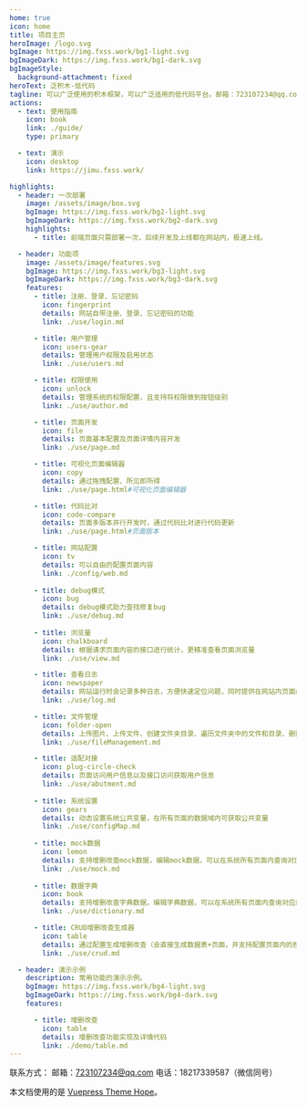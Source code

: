 ```yaml
---
home: true
icon: home
title: 项目主页
heroImage: /logo.svg
bgImage: https://img.fxss.work/bg1-light.svg
bgImageDark: https://img.fxss.work/bg1-dark.svg
bgImageStyle:
  background-attachment: fixed
heroText: 泛积木-低代码
tagline: 可以广泛使用的积木框架，可以广泛适用的低代码平台。邮箱：723107234@qq.com 电话：18217339587（微信同号）
actions:
  - text: 使用指南
    icon: book
    link: ./guide/
    type: primary

  - text: 演示
    icon: desktop
    link: https://jimu.fxss.work/

highlights:
  - header: 一次部署
    image: /assets/image/box.svg
    bgImage: https://img.fxss.work/bg2-light.svg
    bgImageDark: https://img.fxss.work/bg2-dark.svg
    highlights:
      - title: 前端页面只需部署一次，后续开发及上线都在网站内，极速上线。

  - header: 功能项
    image: /assets/image/features.svg
    bgImage: https://img.fxss.work/bg3-light.svg
    bgImageDark: https://img.fxss.work/bg3-dark.svg
    features:
      - title: 注册、登录、忘记密码
        icon: fingerprint
        details: 网站自带注册、登录、忘记密码的功能
        link: ./use/login.md

      - title: 用户管理
        icon: users-gear
        details: 管理用户权限及启用状态
        link: ./use/users.md

      - title: 权限使用
        icon: unlock
        details: 管理系统的权限配置，且支持将权限做到按钮级别
        link: ./use/author.md

      - title: 页面开发
        icon: file
        details: 页面基本配置及页面详情内容开发
        link: ./use/page.md

      - title: 可视化页面编辑器
        icon: copy
        details: 通过拖拽配置、所见即所得
        link: ./use/page.html#可视化页面编辑器

      - title: 代码比对
        icon: code-compare
        details: 页面多版本并行开发时，通过代码比对进行代码更新
        link: ./use/page.html#页面版本

      - title: 网站配置
        icon: tv
        details: 可以自由的配置页面内容
        link: ./config/web.md
        
      - title: debug模式
        icon: bug
        details: debug模式助力查找修复bug
        link: ./use/debug.md
        
      - title: 浏览量
        icon: chalkboard
        details: 根据请求页面内容的接口进行统计，更精准查看页面浏览量
        link: ./use/view.md

      - title: 查看日志
        icon: newspaper
        details: 网站运行时会记录多种日志，方便快速定位问题，同时提供在网站内页面的形式查看日志
        link: ./use/log.md

      - title: 文件管理
        icon: folder-open
        details: 上传图片、上传文件、创建文件夹目录、遍历文件夹中的文件和目录、删除文件夹目录和文件等
        link: ./use/fileManagement.md

      - title: 适配对接
        icon: plug-circle-check
        details: 页面访问用户信息以及接口访问获取用户信息
        link: ./use/abutment.md
        
      - title: 系统设置
        icon: gears
        details: 动态设置系统公共变量，在所有页面的数据域内可获取公共变量
        link: ./use/configMap.md
          
      - title: mock数据
        icon: lemon
        details: 支持增删改查mock数据，编辑mock数据，可以在系统所有页面内查询对应的数据值
        link: ./use/mock.md
          
      - title: 数据字典
        icon: book
        details: 支持增删改查字典数据，编辑字典数据，可以在系统所有页面内查询对应的字典值
        link: ./use/dictionary.md

      - title: CRUD增删改查生成器
        icon: table
        details: 通过配置生成增删改查（会直接生成数据表+页面，并支持配置页面内的搜索内容）
        link: ./use/crud.md

  - header: 演示示例
    description: 常用功能的演示示例。
    bgImage: https://img.fxss.work/bg4-light.svg
    bgImageDark: https://img.fxss.work/bg4-dark.svg
    features:

      - title: 增删改查
        icon: table
        details: 增删改查功能实现及详情代码
        link: ./demo/table.md
---
```


联系方式：
邮箱：723107234@qq.com
电话：18217339587（微信同号）

本文档使用的是 [Vuepress Theme Hope](https://vuepress-theme-hope.github.io/v2/zh/)。
